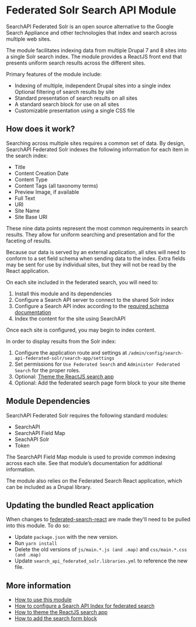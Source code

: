 # Federated Solr Search API Module

SearchAPI Federated Solr is an open source alternative to the Google Search Appliance and other technologies that index and search across multiple web sites.

The module facilitates indexing data from multiple Drupal 7 and 8 sites into a single Solr search index.  The module provides a ReactJS front end that presents uniform search results across the different sites.

Primary features of the module include:

- Indexing of multiple, independent Drupal sites into a single index
Optional filtering of search results by site
- Standard presentation of search results on all sites
- A standard search block for use on all sites
- Customizable presentation using a single CSS file

## How does it work?

Searching across multiple sites requires a common set of data. By design, SearchAPI Federated Solr indexes the following information for each item in the search index:

- Title
- Content Creation Date
- Content Type
- Content Tags (all taxonomy terms)
- Preview Image, if available
- Full Text
- URI
- Site Name
- Site Base URI

These nine data points represent the most common requirements in search results. They allow for uniform searching and presentation and for the faceting of results.

Because our data is served by an external application, all sites will need to conform to a set field schema when sending data to the index. Extra fields may be sent for use by individual sites, but they will not be read by the React application.

On each site included in the federated search, you will need to:

1. Install this module and its dependencies
2. Configure a Search API server to connect to the shared Solr index
3. Configure a Search API index according to the [required schema documentation](docs/federated_schema.md)
4. Index the content for the site using SearchAPI

Once each site is configured, you may begin to index content.

In order to display results from the Solr index:

1. Configure the application route and settings at `/admin/config/search-api-federated-solr/search-app/settings`
2. Set permissions for `Use Federated Search` and `Administer Federated Search` for the proper roles.
3. Optional: [Theme the ReactJS search app](docs/theme.md)
4. Optional: Add the federated search page form block to your site theme

## Module Dependencies

SearchAPI Federated Solr requires the following standard modules:

- SearchAPI
- SearchAPI Field Map
- SeachAPI Solr
- Token

The SearchAPI Field Map module is used to provide common indexing across each site. See that module’s documentation for additional information.

The module also relies on the Federated Search React application, which can be included as a Drupal library.


## Updating the bundled React application

When changes to [federated-search-react](https://github.com/palantirnet/federated-search-react/) are made they'll need to be pulled into this module. To do so:

- Update `package.json` with the new version.
- Run `yarn install`
- Delete the old versions of `js/main.*.js (and .map)` and `css/main.*.css (and .map)`
- Update `search_api_federated_solr.libraries.yml` to reference the new file.

## More information

* [How to use this module](docs/usage.md)
* [How to configure a Search API Index for federated search](docs/federated_schema.md)
* [How to theme the ReactJS search app](docs/theme.md)
* [How to add the search form block](docs/block.md)
